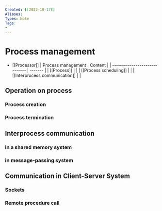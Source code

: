```yaml
---
Created: [[2022-10-17]]
Aliases: 
Types: Note
Tags: 
- 
---
```

# Process management
- [[Processor]]
| Process management             | Content |
| ------------------------------ | ------- |
| [[Process]]                    |         |
| [[Process scheduling]]         |         |
| [[Interprocess communication]] |         |

## Operation on process
### Process creation
### Process termination
## Interprocess communication
### in a shared memory system
### in message-passing system
## Communication in Client-Server System
### Sockets
### Remote procedure call
